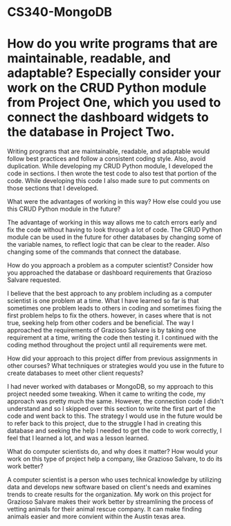 # CS340-MongoDB

# How do you write programs that are maintainable, readable, and adaptable? Especially consider your work on the CRUD Python module from Project One, which you used to connect the dashboard widgets to the database in Project Two. 

Writing programs that are maintainable, readable, and adaptable would follow best practices and follow a consistent coding style. Also, avoid duplication. While developing my CRUD Python module, I developed the code in sections. I then wrote the test code to also test that portion of the code. While developing this code I also made sure to put comments on those sections that I developed. 


What were the advantages of working in this way? How else could you use this CRUD Python module in the future?

The advantage of working in this way allows me to catch errors early and fix the code without having to look through a lot of code. The CRUD Python module can be used in the future for other databases by changing some of the variable names, to reflect logic that can be clear to the reader. Also changing some of the commands that connect the database.

How do you approach a problem as a computer scientist? Consider how you approached the database or dashboard requirements that Grazioso Salvare requested. 

I believe that the best approach to any problem including as a computer scientist is one problem at a time. What I have learned so far is that sometimes one problem leads to others in coding and sometimes fixing the first problem helps to fix the others. however, in cases where that is not true, seeking help from other coders and be beneficial. The way I approached the requirements of Grazioso Salvare is by taking one requirement at a time, writing the code then testing it. I continued with the coding method throughout the project until all requirements were met.


How did your approach to this project differ from previous assignments in other courses? What techniques or strategies would you use in the future to create databases to meet other client requests? 

I had never worked with databases or MongoDB, so my approach to this project needed some tweaking. When it came to writing the code, my approach was pretty much the same. However, the connection code I didn't understand and so I skipped over this section to write the first part of the code and went back to this. The strategy I would use in the future would be to refer back to this project, due to the struggle I had in creating this database and seeking the help I needed to get the code to work correctly, I feel that I learned a lot, and was a  lesson learned. 


What do computer scientists do, and why does it matter? How would your work on this type of project help a company, like Grazioso Salvare, to do its work better?

A computer scientist is a person who uses technical knowledge by utilizing data and develops new software based on client's needs and examines trends to create results for the organization. My work on this project for Grazioso Salvare makes their work better by streamlining the process of vetting animals for their animal rescue company. It can make finding animals easier and more convient within the Austin texas area. 





